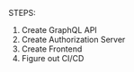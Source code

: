 STEPS:

1) Create GraphQL API 
2) Create Authorization Server
3) Create Frontend
4) Figure out CI/CD
